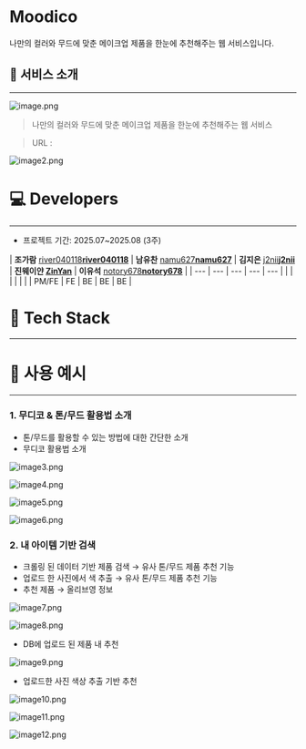 # Moodico
나만의 컬러와 무드에 맞춘 메이크업 제품을 한눈에 추천해주는 웹 서비스입니다.
## 🔮 서비스 소개

---

![image.png](staticfiles/images/image.png)

> 나만의 컬러와 무드에 맞춘 메이크업 제품을 한눈에 추천해주는 웹 서비스
> 

> URL :
> 

![image2.png](staticfiles/images/image2.png)

# **💻 Developers**

---

- 프로젝트 기간: 2025.07~2025.08 (3주)

| **조가람**
[river040118**river040118**](https://github.com/river040118) | **남유찬**
[namu627**namu627**](https://github.com/namu627) | **김지은**
[j2nii**j2nii**](https://github.com/j2nii) | **진웨이얀
[ZinYan](https://github.com/ZinYan)** | **이유석**
[notory678**notory678**](https://github.com/notory678) |
| --- | --- | --- | --- | --- |
|  |  |  |  |  |
| PM/FE | FE | BE | BE | BE |

# 🔩 Tech Stack

---

# 🔮 사용 예시

---

### 1. 무디코 & 톤/무드 활용법 소개

- 톤/무드를 활용할 수 있는 방법에 대한 간단한 소개
- 무디코 활용법 소개

![image3.png](staticfiles/images/image3.png)

![image4.png](staticfiles/images/image4.png)

![image5.png](staticfiles/images/image5.png)

![image6.png](staticfiles/images/image6.png)

### 2. 내 아이템 기반 검색

- 크롤링 된 데이터 기반 제품 검색 → 유사 톤/무드 제품 추천 기능
- 업로드 한 사진에서 색 추출 → 유사 톤/무드 제품 추천 기능
- 추천 제품 → 올리브영 정보

![image7.png](astaticfiles/images/image7.png)

![image8.png](staticfiles/images/image8.png)

- DB에 업로드 된 제품 내 추천

![image9.png](staticfiles/images/image9.png)

- 업로드한 사진 색상 추출 기반 추천

![image10.png](staticfiles/images/image10.png)

![image11.png](staticfiles/images/image11.png)

![image12.png](staticfiles/images/image12.png)

